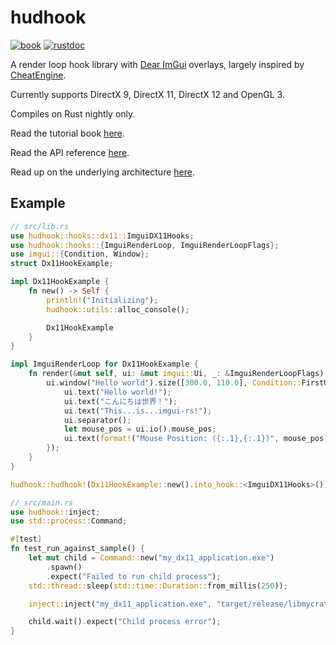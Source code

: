 # hudhook

[![book](https://img.shields.io/badge/docs-book-brightgreen)](https://veeenu.github.io/hudhook)
[![rustdoc](https://img.shields.io/badge/docs-rustdoc-brightgreen)](https://veeenu.github.io/hudhook/rustdoc/hudhook)

A render loop hook library with [Dear ImGui](https://github.com/ocornut/imgui)
overlays, largely inspired by [CheatEngine](https://cheatengine.org/).

Currently supports DirectX 9, DirectX 11, DirectX 12 and OpenGL 3.

Compiles on Rust nightly only.

Read the tutorial book [here](https://veeenu.github.io/hudhook).

Read the API reference [here](https://veeenu.github.io/hudhook/rustdoc/hudhook).

Read up on the underlying architecture [here](https://veeenu.github.io/blog/sekiro-practice-tool-architecture/).

## Example

```rust
// src/lib.rs
use hudhook::hooks::dx11::ImguiDX11Hooks;
use hudhook::hooks::{ImguiRenderLoop, ImguiRenderLoopFlags};
use imgui::{Condition, Window};
struct Dx11HookExample;

impl Dx11HookExample {
    fn new() -> Self {
        println!("Initializing");
        hudhook::utils::alloc_console();

        Dx11HookExample
    }
}

impl ImguiRenderLoop for Dx11HookExample {
    fn render(&mut self, ui: &mut imgui::Ui, _: &ImguiRenderLoopFlags) {
        ui.window("Hello world").size([300.0, 110.0], Condition::FirstUseEver).build(|| {
            ui.text("Hello world!");
            ui.text("こんにちは世界！");
            ui.text("This...is...imgui-rs!");
            ui.separator();
            let mouse_pos = ui.io().mouse_pos;
            ui.text(format!("Mouse Position: ({:.1},{:.1})", mouse_pos[0], mouse_pos[1]));
        });
    }
}

hudhook::hudhook!(Dx11HookExample::new().into_hook::<ImguiDX11Hooks>());
```

```rust
// src/main.rs
use hudhook::inject;
use std::process::Command;

#[test]
fn test_run_against_sample() {
    let mut child = Command::new("my_dx11_application.exe")
        .spawn()
        .expect("Failed to run child process");
    std::thread::sleep(std::time::Duration::from_millis(250));

    inject::inject("my_dx11_application.exe", "target/release/libmycrate.dll").ok();

    child.wait().expect("Child process error");
}
```
